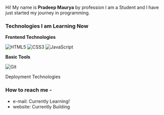 Hi! My name is **Pradeep Maurya** by profession I am a Student and I have just started my journey in programming.
 
### Technologies I am Learning Now<br/>
**Frontend Technologies**<br/>

![HTML5](https://img.shields.io/badge/html5-%23E34F26.svg?style=flat&logo=html5&logoColor=white)
![CSS3](https://img.shields.io/badge/css3-%231572B6.svg?style=flat&logo=css3&logoColor=white)
![JavaScript](https://img.shields.io/badge/javascript-%23323330.svg?style=flat&logo=javascript&logoColor=%23F7DF1E)

**Basic Tools**

![Git](https://img.shields.io/badge/git-88CE02.svg?style=flat&logo=git&logoColor=white)

Deployment Technologies



### How to reach me -

- e-mail: Currently Learning! 
- website: Currently Building
